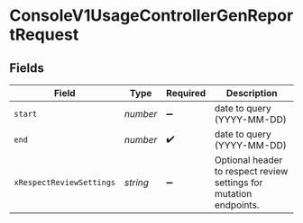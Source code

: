 # ConsoleV1UsageControllerGenReportRequest


## Fields

| Field                                                              | Type                                                               | Required                                                           | Description                                                        |
| ------------------------------------------------------------------ | ------------------------------------------------------------------ | ------------------------------------------------------------------ | ------------------------------------------------------------------ |
| `start`                                                            | *number*                                                           | :heavy_minus_sign:                                                 | date to query (YYYY-MM-DD)                                         |
| `end`                                                              | *number*                                                           | :heavy_check_mark:                                                 | date to query (YYYY-MM-DD)                                         |
| `xRespectReviewSettings`                                           | *string*                                                           | :heavy_minus_sign:                                                 | Optional header to respect review settings for mutation endpoints. |